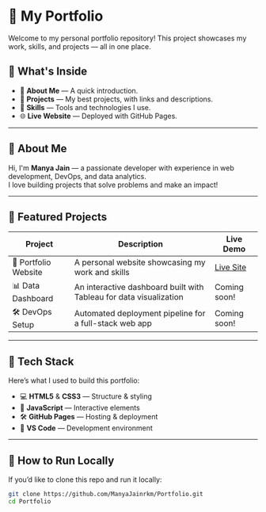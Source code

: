 # 🚀 My Portfolio  

Welcome to my personal portfolio repository! This project showcases my work, skills, and projects — all in one place.  

## 🎯 What's Inside  

- 🌟 **About Me** — A quick introduction.  
- 💼 **Projects** — My best projects, with links and descriptions.  
- 🎨 **Skills** — Tools and technologies I use.  
- 🌐 **Live Website** — Deployed with GitHub Pages.  

---

## 🧠 About Me  

Hi, I'm **Manya Jain** — a passionate developer with experience in web development, DevOps, and data analytics.  
I love building projects that solve problems and make an impact!  

---

## 💼 Featured Projects  

| Project | Description | Live Demo |
|---------|-------------|-----------|
| 🚀 Portfolio Website | A personal website showcasing my work and skills | [Live Site](https://ManyaJainrkm.github.io/Portfolio) |
| 📊 Data Dashboard | An interactive dashboard built with Tableau for data visualization | Coming soon! |
| 🛠️ DevOps Setup | Automated deployment pipeline for a full-stack web app | Coming soon! |

---

## 🔧 Tech Stack  

Here’s what I used to build this portfolio:  

- 💻 **HTML5** & **CSS3** — Structure & styling  
- 🎯 **JavaScript** — Interactive elements  
- 🛠️ **GitHub Pages** — Hosting & deployment  
- 🚀 **VS Code** — Development environment  

---

## 🌟 How to Run Locally  

If you’d like to clone this repo and run it locally:  

```bash
git clone https://github.com/ManyaJainrkm/Portfolio.git
cd Portfolio

